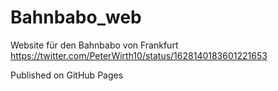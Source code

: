 # Bahnbabo_web
Website für den Bahnbabo von Frankfurt
<a href="https://twitter.com/PeterWirth10/status/1628140183601221653">https://twitter.com/PeterWirth10/status/1628140183601221653</a>

Published on GitHub Pages
